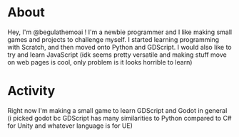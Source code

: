 # About

Hey, I'm @begulathemoai !
I'm a newbie programmer and I like making small games and projects to challenge myself.
I started learning programming with Scratch, and then moved onto Python and GDScript.
I would also like to try and learn JavaScript (idk seems pretty versatile and making stuff move on web pages is cool, only problem is it looks horrible to learn)

# Activity

Right now I'm making a small game to learn GDScript and Godot in general (i picked godot bc GDScript has many similarities to Python compared to C# for Unity and whatever language is for UE)
